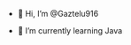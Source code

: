 - 👋 Hi, I’m @Gaztelu916

- 🌱 I’m currently learning Java


<!---
Gaztelu916/Gaztelu916 is a ✨ special ✨ repository because its `README.md` (this file) appears on your GitHub profile.
You can click the Preview link to take a look at your changes.
--->
